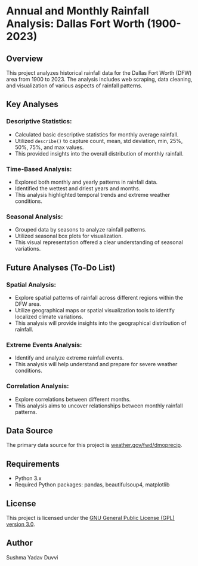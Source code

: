 # Annual and Monthly Rainfall Analysis: Dallas Fort Worth (1900-2023)

## Overview
This project analyzes historical rainfall data for the Dallas Fort Worth (DFW) area from 1900 to 2023. The analysis includes web scraping, data cleaning, and visualization of various aspects of rainfall patterns.

## Key Analyses
### Descriptive Statistics:
- Calculated basic descriptive statistics for monthly average rainfall.
- Utilized `describe()` to capture count, mean, std deviation, min, 25%, 50%, 75%, and max values. 
- This provided insights into the overall distribution of monthly rainfall.

### Time-Based Analysis:
- Explored both monthly and yearly patterns in rainfall data.
- Identified the wettest and driest years and months.
- This analysis highlighted temporal trends and extreme weather conditions.

### Seasonal Analysis:
- Grouped data by seasons to analyze rainfall patterns.
- Utilized seasonal box plots for visualization.
- This visual representation offered a clear understanding of seasonal variations.

## Future Analyses (To-Do List)
### Spatial Analysis:
- Explore spatial patterns of rainfall across different regions within the DFW area.
- Utilize geographical maps or spatial visualization tools to identify localized climate variations.
- This analysis will provide insights into the geographical distribution of rainfall.

### Extreme Events Analysis:
- Identify and analyze extreme rainfall events.
- This analysis will help understand and prepare for severe weather conditions.

### Correlation Analysis:
- Explore correlations between different months.
- This analysis aims to uncover relationships between monthly rainfall patterns.

## Data Source
The primary data source for this project is [weather.gov/fwd/dmoprecip](https://www.weather.gov/fwd/dmoprecip).

## Requirements
- Python 3.x
- Required Python packages: pandas, beautifulsoup4, matplotlib

## License
This project is licensed under the [GNU General Public License (GPL) version 3.0](https://choosealicense.com/licenses/gpl-3.0/#).

## Author
Sushma Yadav Duvvi

